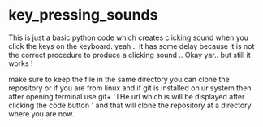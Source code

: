 # key_pressing_sounds

This is just a basic python code which creates clicking sound when you click the keys on the keyboard. 
yeah .. it has some delay because it is not the correct procedure to produce a clicking sound .. Okay yar.. but still it works ! 

make sure to keep the file in the same directory 
you can clone the repository or if you are from linux and if git is installed on ur system then after opening terminal 
use  git+ 'THe url which is will be displayed after clicking the code button ' and that will clone the repository at a directory where you are now. 

